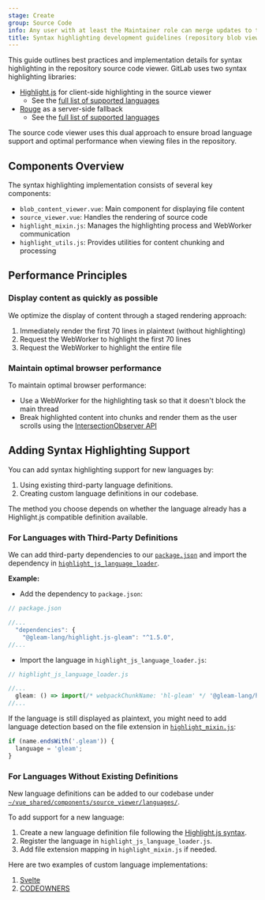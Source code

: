 ```yaml
---
stage: Create
group: Source Code
info: Any user with at least the Maintainer role can merge updates to this content. For details, see https://docs.gitlab.com/ee/development/development_processes.html#development-guidelines-review.
title: Syntax highlighting development guidelines (repository blob viewer)
---
```


This guide outlines best practices and implementation details for syntax highlighting in the repository source code viewer. GitLab uses two syntax highlighting libraries:

- [Highlight.js](https://highlightjs.org/) for client-side highlighting in the source viewer
  - See the [full list of supported languages](https://github.com/highlightjs/highlight.js/blob/main/SUPPORTED_LANGUAGES.md)
- [Rouge](https://rubygems.org/gems/rouge) as a server-side fallback
  - See the [full list of supported languages](https://github.com/rouge-ruby/rouge/wiki/list-of-supported-languages-and-lexers)

The source code viewer uses this dual approach to ensure broad language support and optimal performance when viewing files in the repository.

## Components Overview

The syntax highlighting implementation consists of several key components:

- `blob_content_viewer.vue`: Main component for displaying file content
- `source_viewer.vue`: Handles the rendering of source code
- `highlight_mixin.js`: Manages the highlighting process and WebWorker communication
- `highlight_utils.js`: Provides utilities for content chunking and processing

## Performance Principles

### Display content as quickly as possible

We optimize the display of content through a staged rendering approach:

1. Immediately render the first 70 lines in plaintext (without highlighting)
1. Request the WebWorker to highlight the first 70 lines
1. Request the WebWorker to highlight the entire file

### Maintain optimal browser performance

To maintain optimal browser performance:

- Use a WebWorker for the highlighting task so that it doesn't block the main thread
- Break highlighted content into chunks and render them as the user scrolls using the [IntersectionObserver API](https://developer.mozilla.org/en-US/docs/Web/API/Intersection_Observer_API)

## Adding Syntax Highlighting Support

You can add syntax highlighting support for new languages by:

1. Using existing third-party language definitions.
1. Creating custom language definitions in our codebase.

The method you choose depends on whether the language already has a Highlight.js compatible definition available.

### For Languages with Third-Party Definitions

We can add third-party dependencies to our [`package.json`](https://gitlab.com/gitlab-org/gitlab/-/blob/master/package.json) and import the dependency in [`highlight_js_language_loader`](https://gitlab.com/gitlab-org/gitlab/-/blob/master/app/assets/javascripts/content_editor/services/highlight_js_language_loader.js#L260).

**Example:**

- Add the dependency to `package.json`:

```javascript
// package.json

//...
  "dependencies": {
    "@gleam-lang/highlight.js-gleam": "^1.5.0",
//...
```

- Import the language in `highlight_js_language_loader.js`:

```javascript
// highlight_js_language_loader.js

//...
  gleam: () => import(/* webpackChunkName: 'hl-gleam' */ '@gleam-lang/highlight.js-gleam'),
//...
```

If the language is still displayed as plaintext, you might need to add language detection based on the file extension in [`highlight_mixin.js`](https://gitlab.com/gitlab-org/gitlab/-/blob/master/app/assets/javascripts/repository/mixins/highlight_mixin.js):

```javascript
if (name.endsWith('.gleam')) {
  language = 'gleam';
}
```

### For Languages Without Existing Definitions

New language definitions can be added to our codebase under [`~/vue_shared/components/source_viewer/languages/`](https://gitlab.com/gitlab-org/gitlab/-/tree/master/app/assets/javascripts/vue_shared/components/source_viewer/languages/).

To add support for a new language:

1. Create a new language definition file following the [Highlight.js syntax](https://highlightjs.readthedocs.io/en/latest/language-contribution.html).
1. Register the language in `highlight_js_language_loader.js`.
1. Add file extension mapping in `highlight_mixin.js` if needed.

Here are two examples of custom language implementations:

1. [Svelte](https://gitlab.com/gitlab-org/gitlab/-/commit/0680b3a27b3973287ae6a973703faf9472535c47)
1. [CODEOWNERS](https://gitlab.com/gitlab-org/gitlab/-/commit/825fd1e97df582b9f2654fc248c15e073d78d82b)
